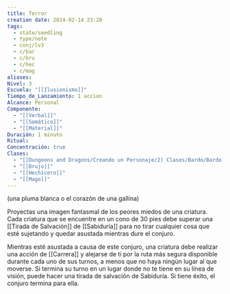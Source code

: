```yaml
---
title: Terror
creation date: 2024-02-14 23:20
tags:
  - state/seedling
  - type/note
  - conj/lv3
  - c/bar
  - c/bru
  - c/hec
  - c/mag
aliases: 
Nivel: 3
Escuela: "[[Ilusionismo]]"
Tiempo_de_Lanzamiento: 1 accion
Alcance: Personal
Componente:
  - "[[Verbal]]"
  - "[[Somático]]"
  - "[[Material]]"
Duración: 1 minuto
Ritual: 
Concentración: true
Clases:
  - "[[Dungeons and Dragons/Creando un Personaje/2) Clases/Bardo/Bardo]]"
  - "[[Brujo]]"
  - "[[Hechicero]]"
  - "[[Mago]]"
---
```

(una pluma blanca o el corazón de una gallina)

Proyectas una imagen fantasmal de los peores miedos de una criatura. Cada criatura que se encuentre en un cono de 30 pies debe superar una [[Tirada de Salvación]] de [[Sabiduría]] para no tirar cualquier cosa que esté sujetando y quedar asustada mientras dure el conjuro.

Mientras esté asustada a causa de este conjuro, una criatura debe realizar una acción de [[Carrera]] y alejarse de ti por la ruta más segura disponible durante cada uno de sus turnos, a menos que no haya ningún lugar al que moverse. Si termina su turno en un lugar donde no te tiene en su línea de visión, puede hacer una tirada de salvación de Sabiduría. Si tiene éxito, el conjuro termina para ella.
